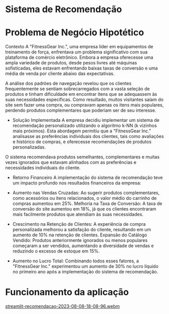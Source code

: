 # Sistema de Recomendação 
# Problema de Negócio Hipotético
Contexto
A "FitnessGear Inc.", uma empresa líder em equipamentos de treinamento de força, enfrentava um problema significativo com sua plataforma de comércio eletrônico. Embora a empresa oferecesse uma ampla variedade de produtos, desde pesos livres até máquinas sofisticadas, eles estavam enfrentando baixas taxas de conversão e uma média de venda por cliente abaixo das expectativas.

A análise dos padrões de navegação revelou que os clientes frequentemente se sentiam sobrecarregados com a vasta seleção de produtos e tinham dificuldade em encontrar itens que se adequassem às suas necessidades específicas. Como resultado, muitos visitantes saíam do site sem fazer uma compra, ou compravam apenas os itens mais populares, perdendo produtos complementares que poderiam ser de seu interesse.

- Solução Implementada
A empresa decidiu implementar um sistema de recomendação personalizado utilizando o algoritmo k-NN (k vizinhos mais próximos). Esta abordagem permitiu que a "FitnessGear Inc." analisasse as preferências individuais dos clientes, tais como avaliações e histórico de compras, e oferecesse recomendações de produtos personalizadas.

O sistema recomendava produtos semelhantes, complementares e muitas vezes ignorados que estavam alinhados com as preferências e necessidades individuais do cliente.

- Retorno Financeiro
A implementação do sistema de recomendação teve um impacto profundo nos resultados financeiros da empresa:

- Aumento nas Vendas Cruzadas: Ao sugerir produtos complementares, como acessórios ou itens relacionados, o valor médio do carrinho de compras aumentou em 25%.
Melhoria na Taxa de Conversão: A taxa de conversão do site aumentou em 18%, já que os clientes encontraram mais facilmente produtos que atendiam às suas necessidades.
- Crescimento na Retenção de Clientes: A experiência de compra personalizada melhorou a satisfação do cliente, resultando em um aumento de 10% na retenção de clientes.
Expansão do Catálogo Vendido: Produtos anteriormente ignorados ou menos populares começaram a ser vendidos, aumentando a diversidade de vendas e reduzindo o excesso de estoque em 15%.
- Aumento no Lucro Total: Combinando todos esses fatores, a "FitnessGear Inc." experimentou um aumento de 30% no lucro líquido no primeiro ano após a implementação do sistema de recomendação.


# Funcionamento da aplicação 
[streamlit-recomendacao-2023-08-08-18-08-96.webm](https://github.com/thiagoramos20042/sistema_recomendacao/assets/70378113/f84ea445-372b-4f1e-9946-5d780d076a5b)

